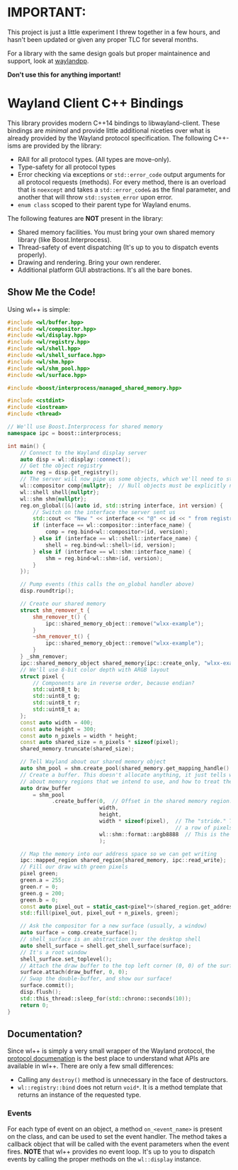 # IMPORTANT:

This project is just a little experiment I threw together in a few hours,
and hasn't been updated or given any proper TLC for several months.

For a library with the same design goals but proper maintainence and 
support, look at [waylandpp](https://github.com/NilsBrause/waylandpp).

**Don't use this for anything important!**

# Wayland Client C++ Bindings

This library provides modern C++14 bindings to libwayland-client. These
bindings are *minimal* and provide little additional niceties over what is
already provided by the Wayland protocol specification. The following
C++-isms are provided by the library:

- RAII for all protocol types. (All types are move-only).
- Type-safety for all protocol types
- Error checking via exceptions or `std::error_code` output arguments for all
protocol requests (methods). For every method, there is an overload that is
`noexcept` and takes a `std::error_code&` as the final parameter, and another
that will throw `std::system_error` upon error.
- `enum class` scoped to their parent type for Wayland enums.

The following features are **NOT** present in the library:

- Shared memory facilities. You must bring your own shared memory library
(like Boost.Interprocess).
- Thread-safety of event dispatching (It's up to you to dispatch events
properly).
- Drawing and rendering. Bring your own renderer.
- Additional platform GUI abstractions. It's all the bare bones.

## Show Me the Code!

Using wl++ is simple:

```c++
#include <wl/buffer.hpp>
#include <wl/compositor.hpp>
#include <wl/display.hpp>
#include <wl/registry.hpp>
#include <wl/shell.hpp>
#include <wl/shell_surface.hpp>
#include <wl/shm.hpp>
#include <wl/shm_pool.hpp>
#include <wl/surface.hpp>

#include <boost/interprocess/managed_shared_memory.hpp>

#include <cstdint>
#include <iostream>
#include <thread>

// We'll use Boost.Interprocess for shared memory
namespace ipc = boost::interprocess;

int main() {
    // Connect to the Wayland display server
    auto disp = wl::display::connect();
    // Get the object registry
    auto reg = disp.get_registry();
    // The server will now pipe us some objects, which we'll need to store to continue
    wl::compositor comp{nullptr};  // Null objects must be explicitly null-initialized
    wl::shell shell{nullptr};
    wl::shm shm{nullptr};
    reg.on_global([&](auto id, std::string interface, int version) {
        // Switch on the interface the server sent us
        std::cout << "New " << interface << "@" << id << " from registry\n";
        if (interface == wl::compositor::interface_name) {
            comp = reg.bind<wl::compositor>(id, version);
        } else if (interface == wl::shell::interface_name) {
            shell = reg.bind<wl::shell>(id, version);
        } else if (interface == wl::shm::interface_name) {
            shm = reg.bind<wl::shm>(id, version);
        }
    });

    // Pump events (this calls the on_global handler above)
    disp.roundtrip();

    // Create our shared memory
    struct shm_remover_t {
        shm_remover_t() {
            ipc::shared_memory_object::remove("wlxx-example");
        }
        ~shm_remover_t() {
            ipc::shared_memory_object::remove("wlxx-example");
        }
    } _shm_remover;
    ipc::shared_memory_object shared_memory{ipc::create_only, "wlxx-example", ipc::read_write};
    // We'll use 8-bit color depth with ARGB layout
    struct pixel {
        // Components are in reverse order, because endian?
        std::uint8_t b;
        std::uint8_t g;
        std::uint8_t r;
        std::uint8_t a;
    };
    const auto width = 400;
    const auto height = 300;
    const auto n_pixels = width * height;
    const auto shared_size = n_pixels * sizeof(pixel);
    shared_memory.truncate(shared_size);

    // Tell Wayland about our shared memory object
    auto shm_pool = shm.create_pool(shared_memory.get_mapping_handle().handle, shared_size);
    // Create a buffer. This doesn't allocate anything, it just tells wayland
    // about memory regions that we intend to use, and how to treat them
    auto draw_buffer
        = shm_pool
              .create_buffer(0,  // Offset in the shared memory region. We start at the beginning
                             width,
                             height,
                             width * sizeof(pixel),  // The "stride." This is the size (in bytes) of
                                                     // a row of pixels
                             wl::shm::format::argb8888  // This is the draw format we want
                             );

    // Map the memory into our address space so we can get writing
    ipc::mapped_region shared_region{shared_memory, ipc::read_write};
    // Fill our draw with green pixels
    pixel green;
    green.a = 255;
    green.r = 0;
    green.g = 200;
    green.b = 0;
    const auto pixel_out = static_cast<pixel*>(shared_region.get_address());
    std::fill(pixel_out, pixel_out + n_pixels, green);

    // Ask the compositor for a new surface (usually, a window)
    auto surface = comp.create_surface();
    // shell_surface is an abstraction over the desktop shell
    auto shell_surface = shell.get_shell_surface(surface);
    // It's a root window
    shell_surface.set_toplevel();
    // Attach the draw buffer to the top left corner (0, 0) of the surface
    surface.attach(draw_buffer, 0, 0);
    // Swap the double-buffer, and show our surface!
    surface.commit();
    disp.flush();
    std::this_thread::sleep_for(std::chrono::seconds(10));
    return 0;
}
```

## Documentation?

Since wl++ is simply a very small wrapper of the Wayland protocol, the [protocol documenation](https://wayland.freedesktop.org/docs/html/apa.html) is the best place to understand what APIs are available in wl++. There are only a few small differences:

- Calling any `destroy()` method is unnecessary in the face of destructors.
- `wl::registry::bind` does not return `void*`. It is a method template that
returns an instance of the requested type.


### Events

For each type of event on an object, a method `on_<event_name>` is present on
the class, and can be used to set the event handler. The method takes a
callback object that will be called with the event parameters when the event
fires. **NOTE** that wl++ provides no event loop. It's up to you to dispatch
events by calling the proper methods on the `wl::display` instance.
